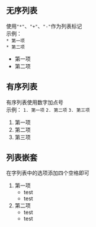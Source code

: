 ## 无序列表
使用`"*"`、`"+"`、`"-"`作为列表标记  
示例：  
`* 第一项`  
`* 第二项`  
* 第一项  
* 第二项
## 有序列表
有序列表使用数字加点号  
示例：
`1. 第一项`
`2. 第二项`
`3. 第三项`
1. 第一项
2. 第二项
3. 第三项
## 列表嵌套
在字列表中的选项添加四个空格即可
1. 第一项
    + test
    + test
2. 第二项
    + test
    + test
